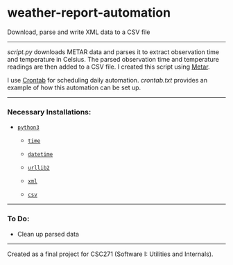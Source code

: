 # weather-report-automation

Download, parse and write XML data to a CSV file

---

<i>script.py</i> downloads METAR data and parses it to extract observation time and temperature in Celsius. The parsed observation time and temperature readings are then added to a CSV file. I created this script using [Metar](https://packages.debian.org/wheezy/metar).

I use [Crontab](http://crontab.org/) for scheduling daily automation. <i>crontab.txt</i> provides an example of how this automation can be set up.

---

<h3>Necessary Installations:</h3>

* [`python3`](https://docs.python.org/3/)

  * [`time`](https://docs.python.org/3/library/time.html)

  * [`datetime`](https://docs.python.org/3/library/datetime.html)

  * [`urllib2`](https://docs.python.org/2/library/urllib2.html)

  * [`xml`](https://docs.python.org/3/library/xml.html)

  * [`csv`](https://docs.python.org/3/library/csv.html)

---

<h3>To Do:</h3>

* Clean up parsed data

---

Created as a final project for CSC271 (Software I: Utilities and Internals).

